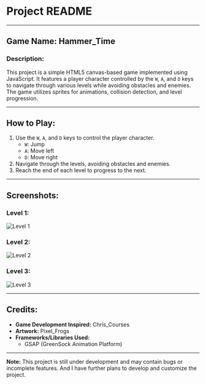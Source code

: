 # Project README

---

## Game Name: Hammer_Time

### Description:
This project is a simple HTML5 canvas-based game implemented using JavaScript. It features a player character controlled by the `W`, `A`, and `D` keys to navigate through various levels while avoiding obstacles and enemies. The game utilizes sprites for animations, collision detection, and level progression.

---

## How to Play:
1. Use the `W`, `A`, and `D` keys to control the player character.
   - `W`: Jump
   - `A`: Move left
   - `D`: Move right
2. Navigate through the levels, avoiding obstacles and enemies.
3. Reach the end of each level to progress to the next.

---

## Screenshots:

### Level 1:
![Level 1](link_to_image1)

### Level 2:
![Level 2](link_to_image2)

### Level 3:
![Level 3](link_to_image3)

---

## Credits:
- **Game Development Inspired:** Chris_Courses
- **Artwork:** Pixel_Frogs
- **Frameworks/Libraries Used:**
  - GSAP (GreenSock Animation Platform)

---

**Note:** This project is still under development and may contain bugs or incomplete features. And I have further plans to develop and customize the project.
